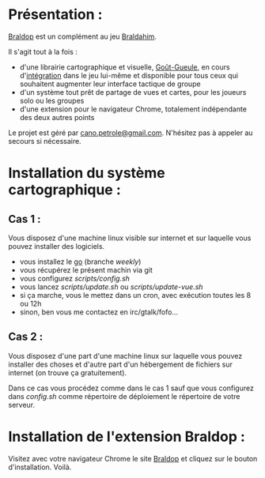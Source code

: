 Présentation :
==============

[Braldop](http://canop.org/braldop) est un complément au jeu [Braldahim](http://www.braldahim.com).

Il s'agit tout à la fois :

* d'une librairie cartographique et visuelle, [Goût-Gueule](http://forum.braldahim.com/viewtopic.php?f=30&t=1223), en cours d'[intégration](http://forum.braldahim.com/viewtopic.php?f=30&t=1236) dans le jeu lui-même et disponible pour tous ceux qui souhaitent augmenter leur interface tactique de groupe
* d'un système tout prêt de partage de vues et cartes, pour les joueurs solo ou les groupes
* d'une extension pour le navigateur Chrome, totalement indépendante des deux autres points

Le projet est géré par cano.petrole@gmail.com. N'hésitez pas à appeler au secours si nécessaire.



Installation du système cartographique :
========================================

Cas 1 :
-------

Vous disposez d'une machine linux visible sur internet et sur laquelle vous pouvez installer des logiciels.

* vous installez le [go](http://golang.org) (branche *weekly*)
* vous récupérez le présent machin via git
* vous configurez *scripts/config.sh*
* vous lancez *scripts/update.sh* ou *scripts/update-vue.sh*
* si ça marche, vous le mettez dans un cron, avec exécution toutes les 8 ou 12h
* sinon, ben vous me contactez en irc/gtalk/fofo...

Cas 2 :
-------

Vous disposez d'une part d'une machine linux sur laquelle vous pouvez installer des choses et d'autre part d'un hébergement de fichiers sur internet (on trouve ça gratuitement).

Dans ce cas vous procédez comme dans le cas 1 sauf que vous configurez dans *config.sh* comme répertoire de déploiement le répertoire de votre serveur.

Installation de l'extension Braldop :
=====================================

Visitez avec votre navigateur Chrome le site [Braldop](http://canop.org/braldop) et cliquez sur le bouton d'installation. Voilà.